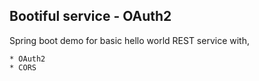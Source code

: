 ## Bootiful service - OAuth2
Spring boot demo for basic hello world REST service with,

	* OAuth2
	* CORS
